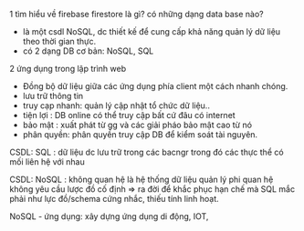 1 tìm hiểu về firebase firestore là gì? có những dạng data base nào?
- là một csdl NoSQL, dc thiết kế để cung cấp khả năng quản lý dữ liệu theo thời gian thực.
- có 2 dạng DB cơ bản: NoSQL, SQL

2 ứng dụng trong lập trình web
- Đồng bộ dữ liệu giữa các ứng dụng phía client một cách nhanh chóng.
- lưu trữ thông tin
- truy cạp nhanh: quản lý cập nhật tổ chức dữ liệu..
- tiện lợi : DB online có thể truy cập bất cứ đâu có internet
- bảo mật : xuất phát từ gg và các giải pháo bảo mật cao từ nó
- phân quyền: phân quyền truy cập DB để kiểm soát tài nguyên.

CSDL: SQL : dữ liệu dc lưu trữ trong các bacngr trong đó các thực thể có mối liên hệ với nhau


CSDL: NoSQL : không quan hệ là hệ thống dữ liệu quản lý phi quan hệ không yêu cầu lược đồ cố định
=> ra đời để khắc phục hạn chế mà SQL mắc phải như lực đồ/schema cứng nhắc, thiếu tính linh hoạt.

NoSQL - ứng dụng: xây dựng ứng dụng di động, IOT,